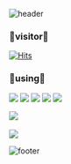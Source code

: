 <!--
**corineS2/corineS2** is a ✨ _special_ ✨ repository because its `README.md` (this file) appears on your GitHub profile.

Here are some ideas to get you started:

- 🔭 I’m currently working on ...
- 🌱 I’m currently learning ...
- 👯 I’m looking to collaborate on ...
- 🤔 I’m looking for help with ...
- 💬 Ask me about ...
- 📫 How to reach me: ...
- 😄 Pronouns: ...
- ⚡ Fun fact: ...
-->


![header](https://capsule-render.vercel.app/api?type=waving&color=timeGradient&height=300&section=header&text=GITHUB%20&fontSize=90)


  
  
### 🤍visitor🤍
[![Hits](https://hits.seeyoufarm.com/api/count/incr/badge.svg?url=https%3A%2F%2Fgithub.com%2FcorineS2%2Fhit-counter)](https://hits.seeyoufarm.com)


  
    
### 🔨using🔨
<img src="https://img.shields.io/badge/python-3776AB?style=flat&logo=python&logoColor=white"/> <img src="https://img.shields.io/badge/git-F05032?style=flat&logo=git&logoColor=white">
<img src="https://img.shields.io/badge/github-181717?style=flat&logo=github&logoColor=white">
<img src="https://img.shields.io/badge/R-276DC3?style=flat&logo=R&logoColor=white">
<img src="https://img.shields.io/badge/MySQL-4479A1?style=flat&logo=MySQL&logoColor=white">

<img src="https://github-readme-stats.vercel.app/api/top-langs/?username=corineS2&layout=compact"><br><br>
<img src="https://github-readme-stats.vercel.app/api?username=corineS2&show_icons=true">

![footer](https://capsule-render.vercel.app/api?type=waving&color=timeGradient&height=200&section=footer&text=.corineS2%20&fontSize=60)

